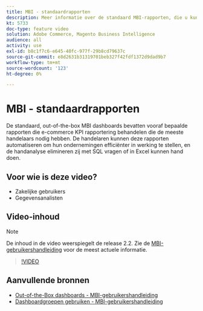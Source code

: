 ```yaml
---
title: MBI - standaardrapporten
description: Meer informatie over de standaard MBI-rapporten, die u kunt raadplegen.
kt: 5733
doc-type: feature video
solution: Adobe Commerce, Magento Business Intelligence
audience: all
activity: use
exl-id: b8c1f7c6-e645-40fc-977f-29b8cd79637c
source-git-commit: e8d2631b31319701beb327f42fdf1372d9dad9b7
workflow-type: tm+mt
source-wordcount: '123'
ht-degree: 0%

---
```


# MBI - standaardrapporten

De standaard, out-of-the-box MBI dashboards bevatten vooraf bepaalde rapporten die e-commerce KPI rapportering behandelen die de meeste handelaars nodig hebben. De handelaren kunnen deze rapporten automatiseren om hun ondernemingen efficiënter in werking te stellen, en de handanalyse elimineren zij met SQL vragen of in Excel kunnen hand doen.

## Voor wie is deze video?

- Zakelijke gebruikers
- Gegevensanalisten

## Video-inhoud

>[!NOTE]
>
>De inhoud in de video weerspiegelt de release 2.2. Zie de [MBI-gebruikershandleiding](https://experienceleague.adobe.com/docs/commerce-business-intelligence/mbi/guide-overview.html) voor de meest actuele informatie.

>[!VIDEO](https://video.tv.adobe.com/v/35987?quality=12&learn=on)

## Aanvullende bronnen

- [Out-of-the-Box dashboards - MBI-gebruikershandleiding](https://experienceleague.adobe.com/docs/commerce-business-intelligence/mbi/build/dashboards/dashboards-pro.html)
- [Dashboardgroepen gebruiken - MBI-gebruikershandleiding](https://experienceleague.adobe.com/docs/commerce-business-intelligence/mbi/build/dashboards/using-dashboard-groups.html)

